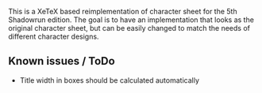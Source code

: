 This is a XeTeX based reimplementation of character sheet for the 5th
Shadowrun edition. The goal is to have an implementation that looks as the
original character sheet, but can be easily changed to match the needs of
different character designs.

## Known issues / ToDo
* Title width in boxes should be calculated automatically
